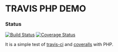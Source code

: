 # TRAVIS PHP DEMO


### Status
[![Build Status](https://travis-ci.org/amendiola/travis-demo.svg?branch=master)](https://travis-ci.org/amendiola/travis-demo.svg?branch=master)
[![Coverage Status](https://coveralls.io/repos/github/amendiola/travis-demo/badge.svg?branch=master)](https://coveralls.io/github/amendiola/travis-demo?branch=master)

It is a simple test of [travis-ci](https://travis-ci.org/) and [coveralls](https://coveralls.io/) with PHP.
